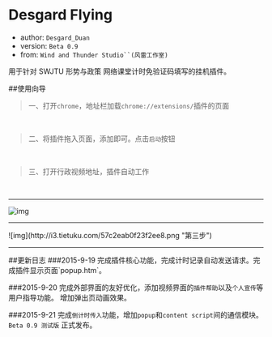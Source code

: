Desgard Flying
============
+ author: `Desgard_Duan`
+ version: `Beta 0.9`
+ from: `Wind and Thunder Studio``(风雷工作室)`
 

用于针对 SWJTU 形势与政策 网络课堂计时免验证码填写的挂机插件。

##使用向导
> 一、打开`chrome`，地址栏加载`chrome://extensions/`插件的页面
<br />

> 二、将插件拖入页面，添加即可。点击`启动`按钮
<br />

> 三、打开行政视频地址，插件自动工作







<br />



<hr />

 ![img](http://i3.tietuku.com/b57026140d016747.png "第二步")
<br />
<hr />
 ![img](http://i3.tietuku.com/57c2eab0f23f2ee8.png "第三步")
<br />
<hr />
##更新日志
###2015-9-19
完成插件核心功能，完成计时记录自动发送请求。完成插件显示页面`popup.htm`。

###2015-9-20
完成外部界面的友好优化，添加视频界面的`插件帮助`以及`个人宣传`等用户指导功能。
增加弹出页动画效果。

###2015-9-21
完成`倒计时传入`功能，增加`popup`和`content script`间的通信模块。<br />
`Beta 0.9 测试版` 正式发布。